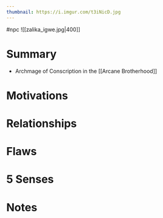 ```yaml
---
thumbnail: https://i.imgur.com/t3iNicD.jpg
---
```

#npc
![[zalika_igwe.jpg|400]]

# Summary
- Archmage of Conscription in the [[Arcane Brotherhood]]

# Motivations
# Relationships
# Flaws
# 5 Senses
# Notes
